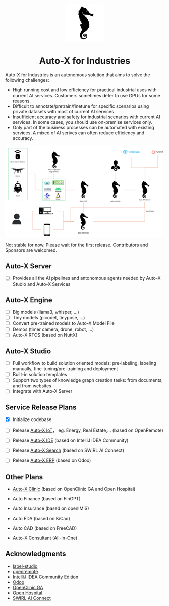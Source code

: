 <div align="center">
  <img src="assets/logo.png" height="120">
</div>
<div align="center">
  <h1>Auto-X for Industries</h1>
</div>

Auto-X for Industries is an autonomous solution that aims to solve the following challenges:

- High running cost and low efficiency for practical industrial uses with current AI services. Customers sometimes defer to use GPUs for some reasons.
- Difficult to annotate/pretrain/finetune for specific scenarios using private datasets with most of current AI services
- Insufficient accuracy and safety for industrial scenarios with current AI services. In some cases, you should use on-premise services only.
- Only part of the business processes can be automated with existing services. A mixed of AI serives can often reduce efficiency and accuracy. 

<div  align="center">
  <img src="assets/framework.png" width="800"/>
</div>

Not stable for now. Please wait for the first release.
Contributors and Sponsors are welcomed.

## Auto-X Server

- [ ] Provides all the AI pipelines and antonomous agents needed by Auto-X Studio and Auto-X Services

## Auto-X Engine

- [ ] Big models (llama3, whisper, ...)
- [ ] Tiny models (picodet, tinypose, ...)
- [ ] Convert pre-trained models to Auto-X Model File
- [ ] Demos (timer camera, drone, robot, ...)
- [ ] Auto-X RTOS (based on NuttX)

## Auto-X Studio

- [ ] Full workflow to build solution oriented models: pre-labeling, labeling manually, fine-tuning/pre-training and deployment
- [ ] Built-in solution templates
- [ ] Support two types of knowledge graph creation tasks: from documents, and from websites
- [ ] Integrate with Auto-X Server

## Service Release Plans

- [X] Initialize codebase

- [ ] Release [Auto-X IoT](https://github.com/HairongWu/Auto-X-IoT)， eg. Energy, Real Estate,... (based on OpenRemote)

- [ ] Release [Auto-X IDE](https://github.com/HairongWu/auto-intellij-community) (based on IntelliJ IDEA Community)

- [ ] Release [Auto-X Search](https://github.com/HairongWu/Auto-X-Search) (based on SWIRL AI Connect)

- [ ] Release [Auto-X ERP](https://github.com/HairongWu/Auto-X-ERP) (based on Odoo)

## Other Plans
- [Auto-X Clinic](https://github.com/HairongWu/AutoX-Clinic) (based on OpenClinic GA and Open Hospital)
- Auto Finance (based on FinGPT)
- Auto Insurance (based on openIMIS)
- Auto EDA (based on KiCad)
- Auto CAD (based on FreeCAD)

- Auto-X Consultant (All-In-One)

## Acknowledgments

- [label-studio](https://github.com/HumanSignal/label-studio)
- [openremote](https://github.com/openremote/openremote)
- [IntelliJ IDEA Community Edition](https://github.com/JetBrains/intellij-community)
- [Odoo](https://github.com/odoo/odoo)
- [OpenClinic GA](https://sourceforge.net/projects/open-clinic/)
- [Open Hospital](https://github.com/informatici/openhospital)
- [SWIRL AI Connect](https://github.com/swirlai/swirl-search)